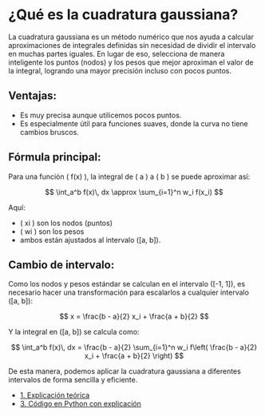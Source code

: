 <script type="text/javascript"
  async
  src="https://cdn.jsdelivr.net/npm/mathjax@3/es5/tex-mml-chtml.js">
</script>

# ¿Qué es la cuadratura gaussiana?

La cuadratura gaussiana es un método numérico que nos ayuda a calcular aproximaciones de integrales definidas sin necesidad de dividir el intervalo en muchas partes iguales. En lugar de eso, selecciona de manera inteligente los puntos (nodos) y los pesos que mejor aproximan el valor de la integral, logrando una mayor precisión incluso con pocos puntos.

## Ventajas:
- Es muy precisa aunque utilicemos pocos puntos.
- Es especialmente útil para funciones suaves, donde la curva no tiene cambios bruscos.

## Fórmula principal:

Para una función \( f(x) \), la integral de \( a \) a \( b \) se puede aproximar así:

$$
\int_a^b f(x)\, dx \approx \sum_{i=1}^n w_i f(x_i)
$$

Aquí:
- \( xi \) son los nodos (puntos)
- \( wi \) son los pesos
- ambos están ajustados al intervalo \([a, b]\).

## Cambio de intervalo:

Como los nodos y pesos estándar se calculan en el intervalo \([-1, 1]\), es necesario hacer una transformación para escalarlos a cualquier intervalo \([a, b]\):

$$
x = \frac{b - a}{2} x_i + \frac{a + b}{2}
$$

Y la integral en \([a, b]\) se calcula como:

$$
\int_a^b f(x)\, dx = \frac{b - a}{2} \sum_{i=1}^n w_i f\left( \frac{b - a}{2} x_i + \frac{a + b}{2} \right)
$$

De esta manera, podemos aplicar la cuadratura gaussiana a diferentes intervalos de forma sencilla y eficiente.

- [1. Explicación teórica](index.md)
- [3. Código en Python con explicación](tutorials.md)




